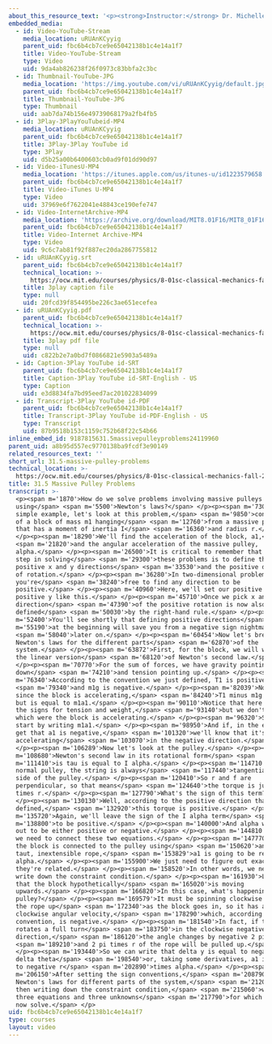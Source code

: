 ```yaml
---
about_this_resource_text: '<p><strong>Instructor:</strong> Dr. Michelle Tomasik</p>'
embedded_media:
  - id: Video-YouTube-Stream
    media_location: uRUAnKCyyig
    parent_uid: fbc6b4cb7ce9e65042138b1c4e14a1f7
    title: Video-YouTube-Stream
    type: Video
    uid: 9da4ab826238f26f0973c83bbfa2c3bc
  - id: Thumbnail-YouTube-JPG
    media_location: 'https://img.youtube.com/vi/uRUAnKCyyig/default.jpg'
    parent_uid: fbc6b4cb7ce9e65042138b1c4e14a1f7
    title: Thumbnail-YouTube-JPG
    type: Thumbnail
    uid: aab7da74b156e49739068179a2fb4fb5
  - id: 3Play-3PlayYouTubeid-MP4
    media_location: uRUAnKCyyig
    parent_uid: fbc6b4cb7ce9e65042138b1c4e14a1f7
    title: 3Play-3Play YouTube id
    type: 3Play
    uid: d5b25a00b6400603cb0ad9f01dd90d97
  - id: Video-iTunesU-MP4
    media_location: 'https://itunes.apple.com/us/itunes-u/id1223579658'
    parent_uid: fbc6b4cb7ce9e65042138b1c4e14a1f7
    title: Video-iTunes U-MP4
    type: Video
    uid: 37969e6f7622041e48843ce190efe747
  - id: Video-InternetArchive-MP4
    media_location: 'https://archive.org/download/MIT8.01F16/MIT8_01F16_L31v05_360p.mp4'
    parent_uid: fbc6b4cb7ce9e65042138b1c4e14a1f7
    title: Video-Internet Archive-MP4
    type: Video
    uid: 9c6c7ab81f92f887ec20da2867755812
  - id: uRUAnKCyyig.srt
    parent_uid: fbc6b4cb7ce9e65042138b1c4e14a1f7
    technical_location: >-
      https://ocw.mit.edu/courses/physics/8-01sc-classical-mechanics-fall-2016/week-10-rotational-motion/31.5-massive-pulley-problems/31.5-massive-pulley-problems/uRUAnKCyyig.srt
    title: 3play caption file
    type: null
    uid: 20fcd39f854495be226c3ae651ecefea
  - id: uRUAnKCyyig.pdf
    parent_uid: fbc6b4cb7ce9e65042138b1c4e14a1f7
    technical_location: >-
      https://ocw.mit.edu/courses/physics/8-01sc-classical-mechanics-fall-2016/week-10-rotational-motion/31.5-massive-pulley-problems/31.5-massive-pulley-problems/uRUAnKCyyig.pdf
    title: 3play pdf file
    type: null
    uid: c822b2e7a0bd7f0866821e5903a5489a
  - id: Caption-3Play YouTube id-SRT
    parent_uid: fbc6b4cb7ce9e65042138b1c4e14a1f7
    title: Caption-3Play YouTube id-SRT-English - US
    type: Caption
    uid: e3d8834fa7bd95eed7ac201022834099
  - id: Transcript-3Play YouTube id-PDF
    parent_uid: fbc6b4cb7ce9e65042138b1c4e14a1f7
    title: Transcript-3Play YouTube id-PDF-English - US
    type: Transcript
    uid: 87b9518b153c1159c752b68f22c54b66
inline_embed_id: 9187815631.5massivepulleyproblems24119960
parent_uid: a8b95d557ec9770138ba9fcdf3e90149
related_resources_text: ''
short_url: 31.5-massive-pulley-problems
technical_location: >-
  https://ocw.mit.edu/courses/physics/8-01sc-classical-mechanics-fall-2016/week-10-rotational-motion/31.5-massive-pulley-problems/31.5-massive-pulley-problems
title: 31.5 Massive Pulley Problems
transcript: >-
  <p><span m='1870'>How do we solve problems involving massive pulleys
  using</span> <span m='5500'>Newton's laws?</span> </p><p><span m='7300'>As a
  simple example, let's look at this problem,</span> <span m='9850'>consisting
  of a block of mass m1 hanging</span> <span m='12760'>from a massive pulley
  that has a moment of inertia I</span> <span m='16360'>and radius r.</span>
  </p><p><span m='18290'>We'll find the acceleration of the block, a1,</span>
  <span m='21820'>and the angular acceleration of the massive pulley,
  alpha.</span> </p><p><span m='26500'>It is critical to remember that the first
  step in solving</span> <span m='29300'>these problems is to define the
  positive x and y directions</span> <span m='33530'>and the positive direction
  of rotation.</span> </p><p><span m='36280'>In two-dimensional problems,
  you're</span> <span m='38240'>free to find any direction to be
  positive.</span> </p><p><span m='40960'>Here, we'll set our positive x and
  positive y like this.</span> </p><p><span m='45710'>Once we pick x and y, the
  direction</span> <span m='47390'>of the positive rotation is now also
  defined</span> <span m='50030'>by the right-hand rule.</span> </p><p><span
  m='52400'>You'll see shortly that defining positive directions</span> <span
  m='55190'>at the beginning will save you from a negative sign nightmare</span>
  <span m='58040'>later on.</span> </p><p><span m='60454'>Now let's break down
  Newton's laws for the different parts</span> <span m='62870'>of the
  system.</span> </p><p><span m='63872'>First, for the block, we will write down
  the linear version</span> <span m='68120'>of Newton's second law.</span>
  </p><p><span m='70770'>For the sum of forces, we have gravity pointing
  down</span> <span m='74210'>and tension pointing up.</span> </p><p><span
  m='76340'>According to the convention we just defined, T1 is positive</span>
  <span m='79340'>and m1g is negative.</span> </p><p><span m='82039'>Notice that
  since the block is accelerating,</span> <span m='84240'>T1 minus m1g is not 0
  but is equal to m1a1.</span> </p><p><span m='90110'>Notice that here we've set
  the signs for tension and weight,</span> <span m='93140'>but we don't yet know
  which were the block is accelerating.</span> </p><p><span m='96320'>So we just
  start by writing m1a1.</span> </p><p><span m='98950'>And if, in the end, we
  get that a1 is negative,</span> <span m='101320'>we'll know that it's actually
  accelerating</span> <span m='103070'>in the negative direction.</span>
  </p><p><span m='106289'>Now let's look at the pulley.</span> </p><p><span
  m='108680'>Newton's second law in its rotational form</span> <span
  m='111410'>is tau is equal to I alpha.</span> </p><p><span m='114710'>For a
  normal pulley, the string is always</span> <span m='117440'>tangential to the
  side of the pulley.</span> </p><p><span m='120410'>So r and f are
  perpendicular, so that means</span> <span m='124640'>the torque is just T1
  times r.</span> </p><p><span m='127790'>What's the sign of this term?</span>
  </p><p><span m='130130'>Well, according to the positive direction that we
  defined,</span> <span m='132920'>this torque is positive.</span> </p><p><span
  m='135720'>Again, we'll leave the sign of the I alpha term</span> <span
  m='138800'>to be positive.</span> </p><p><span m='140000'>And alpha will turn
  out to be either positive or negative.</span> </p><p><span m='144810'>Finally,
  we need to connect these two equations.</span> </p><p><span m='147770'>Because
  the block is connected to the pulley using</span> <span m='150620'>an ideal,
  taut, inextensible rope,</span> <span m='153829'>a1 is going to be related to
  alpha.</span> </p><p><span m='155900'>We just need to figure out exactly how
  they're related.</span> </p><p><span m='158520'>In other words, we need to
  write down the constraint condition.</span> </p><p><span m='161930'>Let's say
  that the block hypothetically</span> <span m='165020'>is moving
  upwards.</span> </p><p><span m='166820'>In this case, what's happening to the
  pulley?</span> </p><p><span m='169579'>It must be spinning clockwise to pull
  the rope up</span> <span m='172340'>as the block goes in, so it has a
  clockwise angular velocity,</span> <span m='178290'>which, according to our
  convention, is negative.</span> </p><p><span m='181540'>In fact, if the pulley
  rotates a full turn</span> <span m='183750'>in the clockwise negative
  direction,</span> <span m='186120'>the angle changes by negative 2 pi,</span>
  <span m='189210'>and 2 pi times r of the rope will be pulled up.</span>
  </p><p><span m='193440'>So we can write that delta y is equal to negative r
  delta theta</span> <span m='198540'>or, taking some derivatives, a1 is equal
  to negative r</span> <span m='202890'>times alpha.</span> </p><p><span
  m='206150'>After setting the sign conventions,</span> <span m='208790'>writing
  Newton's laws for different parts of the system,</span> <span m='212000'>and
  then writing down the constraint condition,</span> <span m='215060'>we have
  three equations and three unknowns</span> <span m='217790'>for which we can
  now solve.</span> </p>
uid: fbc6b4cb7ce9e65042138b1c4e14a1f7
type: courses
layout: video
---
```

